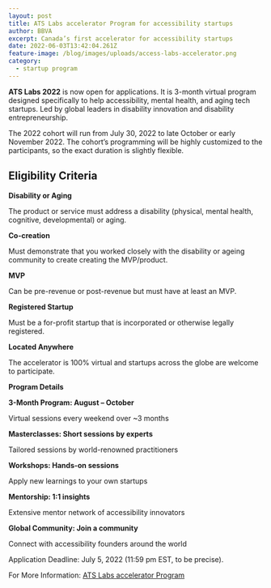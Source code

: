 ```yaml
---
layout: post
title: ATS Labs accelerator Program for accessibility startups
author: BBVA
excerpt: Canada’s first accelerator for accessibility startups
date: 2022-06-03T13:42:04.261Z
feature-image: /blog/images/uploads/access-labs-accelerator.png
category:
  - startup program
---
```

**ATS Labs 2022** is now open for applications. It is 3-month virtual program designed specifically to help accessibility, mental health, and aging tech startups. Led by global leaders in disability innovation and disability entrepreneurship.

The 2022 cohort will run from July 30, 2022 to late October or early November 2022. The cohort’s programming will be highly customized to the participants, so the exact duration is slightly flexible.

## Eligibility Criteria

**Disability or Aging**

The product or service must address a disability (physical, mental health, cognitive, developmental) or aging.

**Co-creation**

Must demonstrate that you worked closely with the disability or ageing community to create creating the MVP/product.

**MVP**

Can be pre-revenue or post-revenue but must have at least an MVP.

**Registered Startup**

Must be a for-profit startup that is incorporated or otherwise legally registered.

**Located Anywhere**

The accelerator is 100% virtual and startups across the globe are welcome to participate. 

**Program Details**

**3-Month Program: August – October**

Virtual sessions every weekend over ~3 months

**Masterclasses: Short sessions by experts**

Tailored sessions by world-renowned practitioners

**Workshops: Hands-on sessions**

Apply new learnings to your own startups

**Mentorship: 1:1 insights**

Extensive mentor network of accessibility innovators

**Global Community: Join a community**

Connect with accessibility founders around the world

Application Deadline: July 5, 2022 (11:59 pm EST, to be precise).

For More Information: [ATS Labs accelerator Program](https://accesstosuccess.ca/ats-labs/)